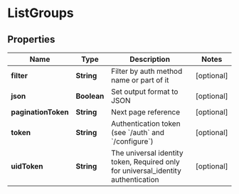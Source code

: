 

# ListGroups


## Properties

Name | Type | Description | Notes
------------ | ------------- | ------------- | -------------
**filter** | **String** | Filter by auth method name or part of it |  [optional]
**json** | **Boolean** | Set output format to JSON |  [optional]
**paginationToken** | **String** | Next page reference |  [optional]
**token** | **String** | Authentication token (see &#x60;/auth&#x60; and &#x60;/configure&#x60;) |  [optional]
**uidToken** | **String** | The universal identity token, Required only for universal_identity authentication |  [optional]



